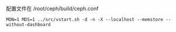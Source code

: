 配置文件在 /root/ceph/build/ceph.conf

```
MON=1 MDS=1 ../src/vstart.sh -d -n -X --localhost --memstore --without-dashboard
```
